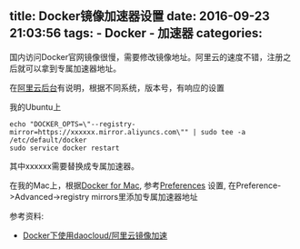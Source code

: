 title: Docker镜像加速器设置
date: 2016-09-23 21:03:56
tags:
    - Docker
    - 加速器
categories:
---
国内访问Docker官网镜像很慢，需要修改镜像地址。阿里云的速度不错，注册之后就可以拿到专属加速器地址。

在[阿里云后台](https://cr.console.aliyun.com/#/accelerator)有说明，根据不同系统，版本号，有响应的设置

我的Ubuntu上
```
echo "DOCKER_OPTS=\"--registry-mirror=https://xxxxxx.mirror.aliyuncs.com\"" | sudo tee -a /etc/default/docker
sudo service docker restart
```
其中xxxxxx需要替换成专属加速器。

在我的Mac上，根据[Docker for Mac](https://docs.docker.com/docker-for-mac/), 参考[Preferences](https://docs.docker.com/docker-for-mac/#/preferences) 设置, 在Preference->Advanced->registry mirrors里添加专属加速器地址

参考资料:
* [Docker下使用daocloud/阿里云镜像加速](http://www.imike.me/2016/04/20/Docker%E4%B8%8B%E4%BD%BF%E7%94%A8%E9%95%9C%E5%83%8F%E5%8A%A0%E9%80%9F/)
